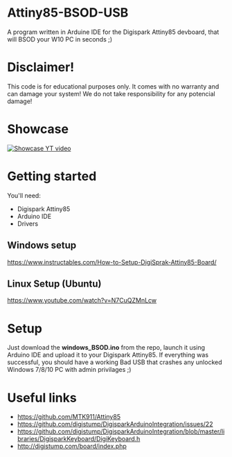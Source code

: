 # Attiny85-BSOD-USB
A program written in Arduine IDE for the Digispark Attiny85 devboard, that will BSOD your W10 PC in seconds ;)

# Disclaimer!
This code is for educational purposes only. It comes with no warranty and can damage your system! We do not take responsibility for any potencial damage!

# Showcase
[![Showcase YT video](https://img.youtube.com/vi/Pzuy3PfCmDo/0.jpg)](https://www.youtube.com/watch?v=Pzuy3PfCmDo)

# Getting started
You'll need:
* Digispark Attiny85
* Arduino IDE
* Drivers
## Windows setup
https://www.instructables.com/How-to-Setup-DigiSprak-Attiny85-Board/
## Linux Setup (Ubuntu)
https://www.youtube.com/watch?v=N7CuQZMnLcw

# Setup
Just download the **windows_BSOD.ino** from the repo, launch it using Arduino IDE and upload it to your Digispark Attiny85. If everything was successful, you should have a working Bad USB that crashes any unlocked Windows 7/8/10 PC with admin privilages ;)

# Useful links
* https://github.com/MTK911/Attiny85
* https://github.com/digistump/DigisparkArduinoIntegration/issues/22
* https://github.com/digistump/DigisparkArduinoIntegration/blob/master/libraries/DigisparkKeyboard/DigiKeyboard.h
* http://digistump.com/board/index.php
